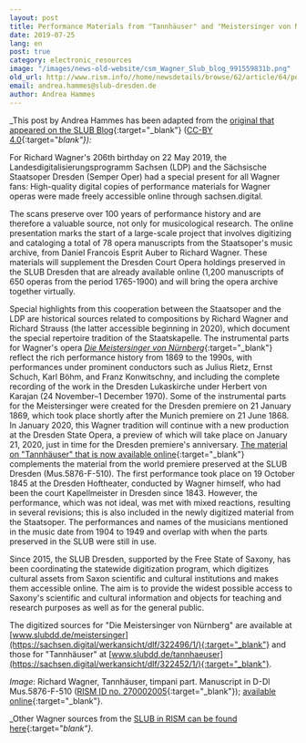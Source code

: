 ```yaml
---
layout: post
title: Performance Materials from "Tannhäuser" and "Meistersinger von Nürnberg" Now Online
date: 2019-07-25
lang: en
post: true
category: electronic_resources
image: "/images/news-old-website/csm_Wagner_Slub_blog_991559831b.png"
old_url: http://www.rism.info//home/newsdetails/browse/62/article/64/performance-materials-from-tannhaeuser-and-meistersinger-von-nuernberg-now-online.html
email: andrea.hammes@slub-dresden.de
author: Andrea Hammes
---
```


_This post by Andrea Hammes has been adapted from the [original that appeared on the SLUB Blog](https://blog.slub-dresden.de/beitrag/2019/05/22/geburtstagsgeschenk-fuer-richard-wagner-einzigartige-auffuehrungsmaterialien-zu-tannhaeuser-und-me/){:target="_blank"} ([CC-BY 4.0](https://creativecommons.org/licenses/by-sa/4.0/deed.de){:target="_blank"}):_

For Richard Wagner's 206th birthday on 22 May 2019, the Landesdigitalisierungsprogramm Sachsen (LDP) and the Sächsische Staatsoper Dresden (Semper Oper) had a special present for all Wagner fans: High-quality digital copies of performance materials for Wagner operas were made freely accessible online through sachsen.digital.

The scans preserve over 100 years of performance history and are therefore a valuable source, not only for musicological research. The online presentation marks the start of a large-scale project that involves digitizing and cataloging a total of 78 opera manuscripts from the Staatsoper's music archive, from Daniel Francois Esprit Auber to Richard Wagner. These materials will supplement the Dresden Court Opera holdings preserved in the SLUB Dresden that are already available online (1,200 manuscripts of 650 operas from the period 1765-1900) and will bring the opera archive together virtually.

Special highlights from this cooperation between the Staatsoper and the LDP are historical sources related to compositions by Richard Wagner and Richard Strauss (the latter accessible beginning in 2020), which document the special repertoire tradition of the Staatskapelle. The instrumental parts for Wagner's opera [_Die Meistersinger von Nürnberg_](https://sachsen.digital/werkansicht/dlf/322496/1/){:target="_blank"} reflect the rich performance history from 1869 to the 1990s, with performances under prominent conductors such as Julius Rietz, Ernst Schuch, Karl Böhm, and Franz Konwitschny, and including the complete recording of the work in the Dresden Lukaskirche under Herbert von Karajan (24 November–1 December 1970). Some of the instrumental parts for the Meistersinger were created for the Dresden premiere on 21 January 1869, which took place shortly after the Munich premiere on 21 June 1868. In January 2020, this Wagner tradition will continue with a new production at the Dresden State Opera, a preview of which will take place on January 21, 2020, just in time for the Dresden premiere's anniversary.
[
The material on "Tannhäuser" that is now available online](https://sachsen.digital/werkansicht/dlf/322452/1/){:target="_blank"} complements the material from the world premiere preserved at the SLUB Dresden (Mus.5876-F-510). The first performance took place on 19 October 1845 at the Dresden Hoftheater, conducted by Wagner himself, who had been the court Kapellmeister in Dresden since 1843. However, the performance, which was not ideal, was met with mixed reactions, resulting in several revisions; this is also included in the newly digitized material from the Staatsoper. The performances and names of the musicians mentioned in the music date from 1904 to 1949 and overlap with when the parts preserved in the SLUB were still in use.

Since 2015, the SLUB Dresden, supported by the Free State of Saxony, has been coordinating the statewide digitization program, which digitizes cultural assets from Saxon scientific and cultural institutions and makes them accessible online. The aim is to provide the widest possible access to Saxony's scientific and cultural information and objects for teaching and research purposes as well as for the general public.

The digitized sources for "Die Meistersinger von Nürnberg" are available at [www.slubdd.de/meistersinger](https://sachsen.digital/werkansicht/dlf/322496/1/){:target="_blank"} and those for "Tannhäuser" at [www.slubdd.de/tannhaeuser](https://sachsen.digital/werkansicht/dlf/322452/1/){:target="_blank"}.

_Image_: Richard Wagner, Tannhäuser, timpani part. Manuscript in D-Dl Mus.5876-F-510 ([RISM ID no. 270002005](https://opac.rism.info/search?id=270002005&View=rism&Language=en){:target="_blank"}); [available online](https://digital.slub-dresden.de/werkansicht/dlf/72230/262/0/){:target="_blank"}.

_Other Wagner sources from the [SLUB in RISM can be found here](https://opac.rism.info/search?View=rism&siglum=D-Dl&author=Wagner+Richard&Language=en){:target="_blank"}._

